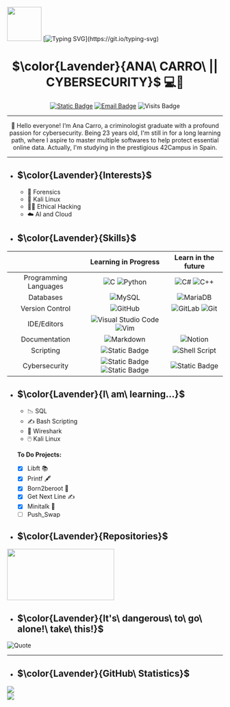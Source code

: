 <img src="https://media.giphy.com/media/v1.Y2lkPTc5MGI3NjExOWdoZ2xwYmdwdW4xeHVoajNra2tjdWEyODV1OXVlbGI1aXE4Z2ZsbiZlcD12MV9pbnRlcm5hbF9naWZfYnlfaWQmY3Q9Zw/4TrKGDZrcugHAt2VBc/giphy.gif" width="80" height="80" />   [![Typing SVG](https://readme-typing-svg.demolab.com?font=Roboto&weight=200&size=60&duration=2000&pause=2000&color=FAB3EA&center=true&vCenter=true&random=false&width=435&lines=Hello+World!)](https://git.io/typing-svg)

<div align="center"> 
  
# $\color{Lavender}{ANA\ CARRO\ || CYBERSECURITY}$ 💻🔐
[![Static Badge](https://img.shields.io/badge/Linkedin-%2350A7E0?style=flat&logo=linkedin)](https://www.linkedin.com/in/ana-carro-v%C3%A1zquez) [![Email Badge](https://img.shields.io/badge/Gmail-%23fab3ea?style=flat&logo=Gmail&logoColor=%23ffffff)](mailto:anacarrovaz@gmail.com?subject=Test) ![Visits Badge](https://komarev.com/ghpvc/?username=Anacava2000&color=ff69b4&abbreviated=true)
</div>

***

<div align="center"> 
  👋 Hello everyone! I’m Ana Carro, a criminologist graduate with a profound passion for cybersecurity. Being 23 years old, I'm still in for a long learning path, where I aspire to master multiple softwares to help protect essential online data. Actually, I'm studying in the prestigious 42Campus in Spain.
</div>
 
***
- ## $\color{Lavender}{Interests}$

  - :key: Forensics
  - :dragon: Kali Linux
  - :woman_technologist: Ethical Hacking
  - :cloud: AI and Cloud

- ## $\color{Lavender}{Skills}$

<div align="center"> 
  
|  | Learning in Progress | Learn in the future |
| :-----: | :-----: | :-----: |
| Programming Languages | ![C](https://img.shields.io/badge/c-%2300599C.svg?style=for-the-badge&logo=c&logoColor=white) ![Python](https://img.shields.io/badge/python-3670A0?style=for-the-badge&logo=python&logoColor=ffdd54) | 	![C#](https://img.shields.io/badge/c%23-%23239120.svg?style=for-the-badge&logo=csharp&logoColor=white) ![C++](https://img.shields.io/badge/c++-%2300599C.svg?style=for-the-badge&logo=c%2B%2B&logoColor=white) |
|Databases| ![MySQL](https://img.shields.io/badge/mysql-4479A1.svg?style=for-the-badge&logo=mysql&logoColor=white) | ![MariaDB](https://img.shields.io/badge/MariaDB-003545?style=for-the-badge&logo=mariadb&logoColor=white)|
|Version Control|	![GitHub](https://img.shields.io/badge/github-%23121011.svg?style=for-the-badge&logo=github&logoColor=white)|![GitLab](https://img.shields.io/badge/gitlab-%23181717.svg?style=for-the-badge&logo=gitlab&logoColor=white) ![Git](https://img.shields.io/badge/git-%23F05033.svg?style=for-the-badge&logo=git&logoColor=white)|
|IDE/Editors|![Visual Studio Code](https://img.shields.io/badge/Visual%20Studio%20Code-0078d7.svg?style=for-the-badge&logo=visual-studio-code&logoColor=white) ![Vim](https://img.shields.io/badge/VIM-%2311AB00.svg?style=for-the-badge&logo=vim&logoColor=white) ||
|Documentation| ![Markdown](https://img.shields.io/badge/markdown-%23000000.svg?style=for-the-badge&logo=markdown&logoColor=white) |![Notion](https://img.shields.io/badge/Notion-%23000000.svg?style=for-the-badge&logo=notion&logoColor=white)|
|Scripting| ![Static Badge](https://img.shields.io/badge/BASH%20SHELL-%234EAA25?style=for-the-badge&logo=gnubash&logoColor=white) | ![Shell Script](https://img.shields.io/badge/shell_script-%23121011.svg?style=for-the-badge&logo=gnu-bash&logoColor=white) |
|Cybersecurity|![Static Badge](https://img.shields.io/badge/WIRESHARK-%231679A7?style=for-the-badge&logo=wireshark&logoColor=white) ![Static Badge](https://img.shields.io/badge/KALI%20LINUX-%23557C94?style=for-the-badge&logo=kalilinux&logoColor=white) |![Static Badge](https://img.shields.io/badge/SNORT-%23F6A7AA?style=for-the-badge&logo=snort&logoColor=black)|

</div>


- ## $\color{Lavender}{I\ am\ learning...}$
   - 📉 SQL
   - ✍️ Bash Scripting
   - 🦈 Wireshark
   - 🖱️ Kali Linux

  **To Do Projects:**
  - [x] Libft 📚
  - [x] Printf 🖋️
  - [x] Born2beroot 🤖
  - [x] Get Next Line ✍️
  - [x] Minitalk 💬
  - [ ] Push_Swap

- ## $\color{Lavender}{Repositories}$

[<img width="250" height="120" src="https://github.com/user-attachments/assets/71498c99-61a2-4d01-a073-53f5afd074da">](https://github.com/Ancava2000/42Cursus/tree/main)

  
- ## $\color{Lavender}{It's\ dangerous\ to\ go\ alone!\ take\ this!}$
![Quote](https://github-readme-quotes-bay.vercel.app/quote?theme=default&animation=grow_out_in&layout=samuel&font=default&fontColor=black&bgColor=plum)

***
- ## $\color{Lavender}{GitHub\ Statistics}$
![](https://github-readme-streak-stats.herokuapp.com/?user=Ancava2000&theme=midnight-purple&hide_border=true)<br/>
![](https://github-readme-stats.vercel.app/api/top-langs/?username=Ancava2000&theme=midnight-purple&hide_border=true&include_all_commits=true&count_private=false&layout=compact)
